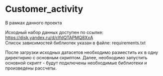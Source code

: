 # Customer_activity

В рамках данного проекта 

Исходный набор данных доступен по ссылке: https://disk.yandex.ru/d/cIfdQTAPMQ8XxA  
Список зависимостей библиотек указан в файле: requirements.txt

После загрузки исходных датасетов необходимо разместить их в одну директирию с основным скриптом.
Далее, необходимо запустить основной скрипт - будут подключены необходимые библиотеки и произведены рассчеты. 

